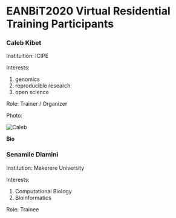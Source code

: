 # EANBiT2020 Virtual Residential Training Participants

### Caleb Kibet
Instituition: ICIPE

Interests: 
1. genomics
1. reproducible research
1. open science

Role: Trainer / Organizer

Photo: 

![Caleb](https://avatars2.githubusercontent.com/u/3762127?s=460&u=6207a79932618c06f74b5f21378b27fecc770eb1&v=4)

**Bio**



### Senamile Dlamini
Institution: Makerere University

Interests:
1. Computational Biology
2. Bioinformatics

Role: Trainee

